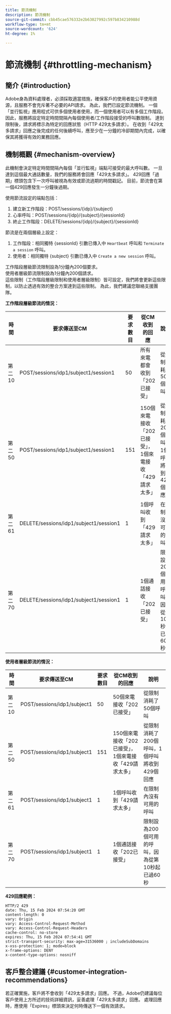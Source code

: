 ```yaml
---
title: 節流機制
description: 節流機制
source-git-commit: cbb45cae576332e2b63027992c597b834210988d
workflow-type: tm+mt
source-wordcount: '624'
ht-degree: 1%

---
```



# 節流機制 {#throttling-mechanism}

## 簡介 {#introduction}

Adobe身為資料處理者，必須採取適當措施，確保客戶的使用者能公平使用資源，且服務不會充斥著不必要的API請求。 為此，我們已設定節流機制。
一個「並行監視」應用程式可供多個使用者使用，而一個使用者可以有多個工作階段。 因此，服務將設定特定時間間隔內每個使用者/工作階段接受的呼叫數限制。
達到限制後，請求將標示為特定的回應狀態（HTTP 429太多請求）。 在收到「429太多請求」回應之後完成的任何後續呼叫，應至少在一分鐘的冷卻期間內完成，以確保其將獲得有效的業務回應。

## 機制概觀 {#mechanism-overview}

此機制會決定特定時間間隔內每個「並行監視」端點可接受的最大呼叫數。
一旦達到這個最大通話數量，我們的服務將會回應「429太多請求」。 429回應「過期」標頭包含下一次呼叫被視為有效或節流過期的時間戳記。 目前，節流會在第一個429回應發生一分鐘後過期。

使用節流設定的端點包括：
1. 建立新工作階段：POST/sessions/{idp}/{subject}
2. 心率呼叫：POST/sessions/{idp}/{subject}/{sessionId}
3. 終止工作階段：DELETE/sessions/{idp}/{subject}/{sessionId}

節流是在兩個層級上設定：
1. 工作階段：相同獨特 {sessionId} 引數已傳入中 `Heartbeat` 呼叫和 `Terminate a session` 呼叫。
2. 使用者：相同獨特 {subject} 引數已傳入中 `Create a new session` 呼叫。

工作階段層級節流限制設為1分鐘內200個要求。\
使用者層級節流限制設為1分鐘內200個請求。\
這些限制（工作階段層級限制和使用者層級限制）皆可設定，我們將會更新這些限制，以防止透過有效的整合方案達到這些限制。 為此，我們建議您聯絡支援團隊。

**工作階段層級節流的情況：**

| 時間 | 要求傳送至CM | 要求數目 | 從CM收到的回應 | 說明 |
|-----------|-----------------------------------------|--------------------|------------------------------------------------------------------------------|---------------------------------------------------------------------------------|
| 第二10 | POST/sessions/idp1/subject1/session1 | 50 | 所有來電都會收到「202已接受」 | 從限制消耗了50個呼叫 |
| 第二50 | POST/sessions/idp1/subject1/session1 | 151 | 150個來電接收「202已接受」，1個來電接收「429請求太多」 | 從限制消耗了200個呼叫，1個呼叫將收到429個回應 |
| 第二61 | DELETE/sessions/idp1/subject1/session1 | 1 | 1個呼叫收到「429請求太多」 | 在限制內沒有可用的呼叫 |
| 第二70 | DELETE/sessions/idp1/subject1/session1 | 1 | 1個通話接收「202已接受」 | 限制設為200個可用的呼叫，因為從第10秒起已過60秒 |

**使用者層級節流的情況：**

| 時間 | 要求傳送至CM | 要求數目 | 從CM收到的回應 | 說明 |
|-----------|------------------------------|--------------------|------------------------------------------------------------------------------|---------------------------------------------------------------------------------|
| 第二10 | POST/sessions/idp1/subject1 | 50 | 50個來電接收「202已接受」 | 從限制消耗了50個呼叫 |
| 第二50 | POST/sessions/idp1/subject1 | 151 | 150個來電接收「202已接受」，1個來電接收「429請求太多」 | 從限制消耗了200個呼叫，1個呼叫將收到429個回應 |
| 第二61 | POST/sessions/idp1/subject1 | 1 | 1個呼叫收到「429請求太多」 | 在限制內沒有可用的呼叫 |
| 第二70 | POST/sessions/idp1/subject1 | 1 | 1個通話接收「202已接受」 | 限制設為200個可用的呼叫，因為從第10秒起已過60秒 |

**429回應範例：**

```
HTTP/2 429
date: Thu, 15 Feb 2024 07:54:20 GMT
content-length: 0
vary: Origin
vary: Access-Control-Request-Method
vary: Access-Control-Request-Headers
cache-control: no-store
expires: Thu, 15 Feb 2024 07:54:41 GMT
strict-transport-security: max-age=31536000 ; includeSubDomains
x-xss-protection: 1; mode=block
x-frame-options: DENY
x-content-type-options: nosniff
```

## 客戶整合建議 {#customer-integration-recommendations}

若正確實施，客戶將不會收到「429太多請求」回應。
不過，Adobe仍建議每位客戶使用上方所述的技術詳細資訊，妥善處理「429太多請求」回應。 處理回應時，應使用「Expires」標頭來決定何時傳送下一個有效請求。
